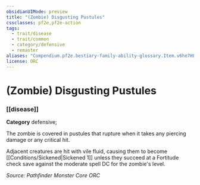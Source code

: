 ```yaml
---
obsidianUIMode: preview
title: "(Zombie) Disgusting Pustules"
cssclasses: pf2e,pf2e-action
tags:
  - trait/disease
  - trait/common
  - category/defensive
  - remaster
aliases: "Compendium.pf2e.bestiary-family-ability-glossary.Item.v6he7HLxYGzaMnvL"
license: ORC
---
```

# (Zombie) Disgusting Pustules

### [[disease]]

**Category** defensive; 




The zombie is covered in pustules that rupture when it takes any piercing damage or any critical hit.

Adjacent creatures are hit with vile fluid, causing them to become [[Conditions/Sickened|Sickened 1]] unless they succeed at a Fortitude check save against the moderate spell DC for the zombie's level.

*Source: Pathfinder Monster Core*
*ORC*